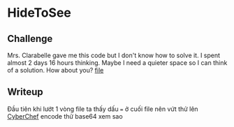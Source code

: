 # **HideToSee**
## **Challenge**
Mrs. Clarabelle gave me this code but I don't know how to solve it. I spent almost 2 days 16 hours thinking. Maybe I need a quieter space so I can think of a solution. How about you? [file](https://github.com/TITANs1506/CTF-Writeups/blob/main/HolaCTF2023/Cryptography/Invisible%20Clarabelle/chal.txt)


## **Writeup**
Đầu tiên khi lướt 1 vòng file ta thấy dấu `=` ở cuối file nên vứt thử lên [CyberChef](https://gchq.github.io/CyberChef/) encode thử base64 xem sao


